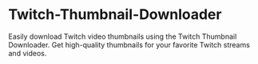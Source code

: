 # Twitch-Thumbnail-Downloader
 Easily download Twitch video thumbnails using the Twitch Thumbnail Downloader. Get high-quality thumbnails for your favorite Twitch streams and videos.
